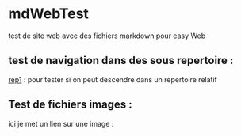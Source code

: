 

# mdWebTest

test de site web avec des fichiers markdown pour easy Web


## test de navigation dans des sous repertoire :


[rep1](./rep1/README.md) : pour tester si on peut descendre dans un repertoire relatif

## Test de fichiers images :

ici je met un lien sur une image :

